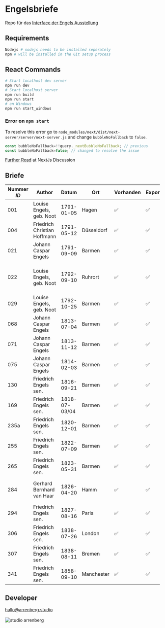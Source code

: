 # Engelsbriefe

Repo für das [Interface der Engels Ausstellung](https://engels.arrenberg.studio/)

## Requirements

```bash
Nodejs # nodejs needs to be installed seperately
npm # will be installed in the Git setup process
```
## React Commands
 
```bash
# Start localhost dev server
npm run dev
# Start localhost server
npm run build
npm run start
# on Windows
npm run start_windows
```

### Error on `npm start`
To resolve this error go to `node_modules/next/dist/next-server/server/next-server.js` and change `bubbleNoFallback` to `false`.
```js
const bubbleNoFallback=!!query._nextBubbleNoFallback; // previous
const bubbleNoFallback=false; // changed to resolve the issue
```
[Further Read](https://github.com/vercel/next.js/discussions/25436) at NextJs Discussion

## Briefe

| Nummer _ID_ | Author                       | Datum         | Ort        | Vorhanden          | Exportiert | Fertig | Audio              | Kommentar                                     |
| ----------- | ---------------------------- | ------------- | ---------- | ------------------ | ---------- | ------ | ------------------ | --------------------------------------------- |
| 001         | Louise Engels, geb. Noot     | 1791-01-05    | Hagen      | :white_check_mark: | :white_check_mark: |        | :white_check_mark: |                                               |
| 004         | Friedrich Christian Hoffmann | 1791-05-12    | Düsseldorf | :white_check_mark: | :white_check_mark: |        | :white_check_mark: |
| 021         | Johann Caspar Engels         | 1791-09-09    | Barmen     | :white_check_mark: | :white_check_mark: |        | :white_check_mark: |
| 022         | Louise Engels, geb. Noot     | 1792-09-10    | Ruhrort    | :white_check_mark: | :white_check_mark: |        | :white_check_mark: | 22 ist gleich 26 im digitalisat, fehlerhaftes Datum (1991)  eine seite fehlt! |
| 029         | Louise Engels, geb. Noot     | 1792-10-25    | Barmen     | :white_check_mark: | :white_check_mark: |        | :white_check_mark: |  |
| 068         | Johann Caspar Engels         | 1813-07-04    | Barmen     | :white_check_mark: | :white_check_mark: |        | :white_check_mark: |
| 071         | Johann Caspar Engels         | 1813-11-12    | Barmen     | :white_check_mark: | :white_check_mark: |        | :white_check_mark: |
| 075         | Johann Caspar Engels         | 1814-02-03    | Barmen     | :white_check_mark: | :white_check_mark: |        | :white_check_mark: |
| 130         | Friedrich Engels sen.        | 1816-09-21    | Barmen     | :white_check_mark: | :white_check_mark: |        | :white_check_mark: |
| 169         | Friedrich Engels sen.        | 1818-07-03/04 | Barmen     | :white_check_mark: | :white_check_mark: |        | :white_check_mark: | Themenmarkierung 009 Doppelt vorhanden
| 235a        | Friedrich Engels sen.        | 1820-12-01    | Barmen     | :white_check_mark: | :white_check_mark: |        | :white_check_mark: | Schlechte Scan Qualität!                      |
| 255         | Friedrich Engels sen.        | 1822-07-09    | Barmen     | :white_check_mark: | :white_check_mark: |        | :white_check_mark: |
| 265         | Friedrich Engels sen.        | 1823-05-31    | Barmen     | :white_check_mark: | :white_check_mark: |        | :white_check_mark: |
| 284         | Gerhard Bernhard van Haar    | 1826-04-20    | Hamm       | :white_check_mark: | :white_check_mark: |        | :white_check_mark: | Fehlerhaftes Datum in XML Dokument, teilweise 1925 angegeben
| 294         | Friedrich Engels sen.        | 1827-08-16    | Paris      | :white_check_mark: | :white_check_mark: |        | :white_check_mark: | Fehlerhafte Seitenbenennung (Pagebreak)
| 306         | Friedrich Engels sen.        | 1838-07-26    | London     | :white_check_mark: | :white_check_mark: |        | :white_check_mark: |
| 307         | Friedrich Engels sen.        | 1838-08-11    | Bremen     | :white_check_mark: | :white_check_mark: |        | :white_check_mark: | Fehlerhafte Benennung?                        |
| 341         | Friedrich Engels sen.        | 1858-09-10    | Manchester | :white_check_mark: | :white_check_mark: |        | :white_check_mark: | Schlechte Scan Qualität!                      |


## Developer

hallo@arrenberg.studio
<br>
<br>
![studio arrenberg](https://github.com/studio-arrenberg/engels-briefe/raw/master/.github/assets/studio-arrenberg.png)
